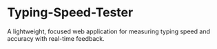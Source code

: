 # Typing-Speed-Tester
A lightweight, focused web application for measuring typing speed and accuracy with real-time feedback.
